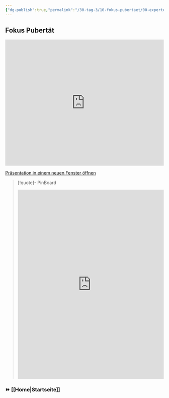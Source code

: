 ```yaml
---
{"dg-publish":true,"permalink":"/30-tag-3/10-fokus-pubertaet/00-expertenpuzzle-fokus-pubertaet/"}
---
```


## Fokus Pubertät
<iframe src="https://aburossi.github.io/prezi/BBK/prezifokus/" style="border:0px #ffffff none;" name="myiFrame" scrolling="no" frameborder="1" marginheight="0px" marginwidth="0px" height="400px" width="100%" allowfullscreen></iframe>

[Präsentation in einem neuen Fenster öffnen](https://aburossi.github.io/prezi/BBK/prezifokus)

>[!quote]- PinBoard
><iframe src="https://tools.fobizz.com/pinboard/public_boards/26e16dbc-34ff-4085-8ce5-3ee52130be63?embed=true&token=553cd79e1bf9bf123fbb525f180e0771" style="border:0px #ffffff none;" name="myiFrame" scrolling="yes" frameborder="1" marginheight="0px" marginwidth="0px" height="600px" width="100%" allowfullscreen></iframe>

### ⏩ [[Home\|Startseite]]
